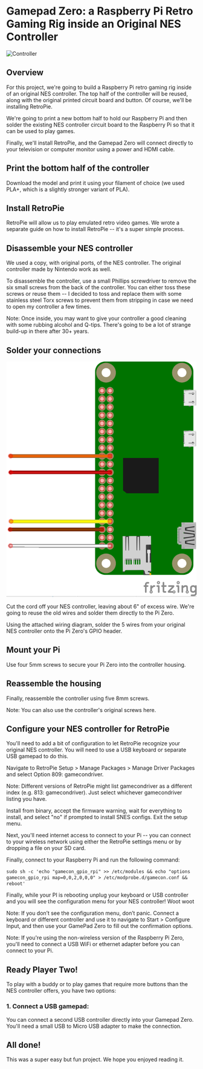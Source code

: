 # Gamepad Zero: a Raspberry Pi Retro Gaming Rig inside an Original NES Controller

![Controller](/images/internal-controller-2.png)

## Overview

For this project, we're going to build a Raspberry Pi retro gaming rig inside of an original NES controller. The top half of the controller will be reused, along with the original printed circuit board and button. Of course, we'll be installing RetroPie.

We're going to print a new bottom half to hold our Raspberry Pi and then solder the existing NES controller circuit board to the Raspberry Pi so that it can be used to play games.

Finally, we'll install RetroPie, and the Gamepad Zero will connect directly to your television or computer monitor using a power and HDMI cable.

## Print the bottom half of the controller

Download the model and print it using your filament of choice (we used PLA+, which is a slightly stronger variant of PLA).

## Install RetroPie

RetroPie will allow us to play emulated retro video games. We wrote a separate guide on how to install RetroPie -- it's a super simple process.

## Disassemble your NES controller

We used a copy, with original ports, of the NES controller. The original controller made by Nintendo work as well.

To disassemble the controller, use a small Phillips screwdriver to remove the six small screws from the back of the controller. You can either toss these screws or reuse them -- I decided to toss and replace them with some stainless steel Torx screws to prevent them from stripping in case we need to open my controller a few times.

Note:
Once inside, you may want to give your controller a good cleaning with some rubbing alcohol and Q-tips. There's going to be a lot of strange build-up in there after 30+ years.

## Solder your connections

![Connections](/images/gpio-connections.png)

Cut the cord off your NES controller, leaving about 6" of excess wire. We're going to reuse the old wires and solder them directly to the Pi Zero.

Using the attached wiring diagram, solder the 5 wires from your original NES controller onto the Pi Zero's GPIO header.

## Mount your Pi

Use four 5mm screws to secure your Pi Zero into the controller housing.

## Reassemble the housing

Finally, reassemble the controller using five 8mm screws.

Note:
You can also use the controller's original screws here.

## Configure your NES controller for RetroPie

You'll need to add a bit of configuration to let RetroPie recognize your original NES controller. You will need to use a USB keyboard or separate USB gamepad to do this.

Navigate to RetroPie Setup > Manage Packages > Manage Driver Packages and select Option 809: gamecondriver.

Note: Different versions of RetroPie might list gamecondriver as a different index (e.g. 813: gamecondriver). Just select whichever gamecondriver listing you have.

Install from binary, accept the firmware warning, wait for everything to install, and select "no" if prompted to install SNES configs. Exit the setup menu.

Next, you'll need internet access to connect to your Pi -- you can connect to your wireless network using either the RetroPie settings menu or by dropping a file on your SD card.

Finally, connect to your Raspberry Pi and run the following command:
```
sudo sh -c 'echo "gamecon_gpio_rpi" >> /etc/modules && echo "options gamecon_gpio_rpi map=0,0,2,0,0,0" > /etc/modprobe.d/gamecon.conf && reboot'
```
Finally, while your PI is rebooting unplug your keyboard or USB controller and you will see the configuration menu for your NES controller! Woot woot

Note: If you don’t see the configuration menu, don’t panic. Connect a keyboard or different controller and use it to navigate to Start > Configure Input, and then use your GamePad Zero to fill out the confirmation options.

Note:
If you're using the non-wireless version of the Raspberry Pi Zero, you'll need to connect a USB WiFi or ethernet adapter before you can connect to your Pi.

## Ready Player Two!

To play with a buddy or to play games that require more buttons than the NES controller offers, you have two options:

### 1. Connect a USB gamepad:
You can connect a second USB controller directly into your Gamepad Zero. You'll need a small USB to Micro USB adapter to make the connection.

## All done!

This was a super easy but fun project. We hope you enjoyed reading it.
